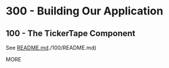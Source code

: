 # 300 - Building Our Application

## 100 - The TickerTape Component

See [README.md]()./100/README.md)

MORE
